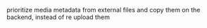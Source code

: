 prioritize media metadata from external files and copy them on the backend, instead of re upload them
